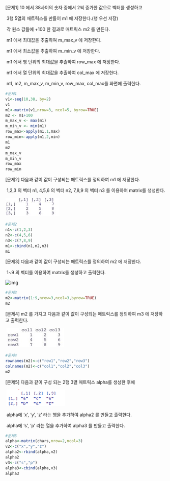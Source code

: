 [문제1] 10 에서 38사이의 숫자 중에서 2씩 증가한 값으로 벡터를 생성하고

​      3행 5열의 매트릭스를 만들어 m1 에 저장한다.(행 우선 저장)

​      각 원소 값들에 +100 한 결과로 매트릭스 m2 를 만든다.

​      m1 에서 최대값을 추출하여 m_max_v 에 저장한다.           

​      m1 에서 최소값을 추출하여 m_min_v 에 저장한다.  

​        m1 에서 행 단위의 최대값을 추출하여 row_max 에 저장한다.

​        m1 에서 열 단위의 최대값을 추출하여 col_max 에 저장한다.

​      m1, m2, m_max_v, m_min_v, row_max, col_max를 화면에 출력한다.

 ```R
#문제1
v1<-seq(10,38, by=2)
v1
m1<-matrix(v1,nrow=3, ncol=5, byrow=TRUE)
m2 <- m1+100
m_max_v <- max(m1)
m_min_v <- min(m1)
row_max<-apply(m1,1,max)
row_min<-apply(m1,2,min)
m1
m2
m_max_v
m_min_v
row_max
row_min
 ```

[문제2] 다음과 같이 값이 구성되는 매트릭스를 정의하여 m1 에 저장한다.

​    1,2,3 의 벡터 n1, 4,5,6 의 벡터 n2, 7,8,9 의 벡터 n3 를 이용하여 matrix를 생성한다.

![img](./images/clip_image001.jpg)

```R
#문제2
n1<-c(1,2,3)
n2<-c(4,5,6)
n3<-c(7,8,9)
m1<-cbind(n1,n2,n3)
m1
```



[문제3] 다음과 같이 값이 구성되는 매트릭스를 정의하여 m2 에 저장한다.

​    1~9 의 벡터를 이용하여 matrix를 생성하고 출력한다.

![img](\images\clip_image003.jpg)

```R
#문제3
m2<-matrix(1:9,nrow=3,ncol=3,byrow=TRUE)
m2
```



[문제4] m2 를 가지고 다음과 같이 값이 구성되는 매트릭스를 정의하여 m3 에 저장하고 출력한다.

​     ![img](./images/clip_image005.jpg)

```R
#문제4
rownames(m2)<-c("row1","row2","row3")
colnames(m2)<-c("col1","col2","col3")
m2
```



[문제5] 다음과 같이 구성 되는 2행 3열 매트릭스 alpha를 생성한 후에

​    ![img](./images/clip_image007.jpg)

​     alpha에 ‘x’, ‘y’, ‘z’ 라는 행을 추가하여 alpha2 를 만들고 출력한다.

​    alpha에 ‘s’, ‘p’ 라는 열을 추가하여 alpha3 를 만들고 출력한다.

```R
#문제5
alpha<-matrix(chars,nrow=2,ncol=3)
v2<-c("x","y","z")
alpha2<-rbind(alpha,v2)
alpha2
v3<-c("s","p")
alpha3<-cbind(alpha,v3)
alpha3
```

